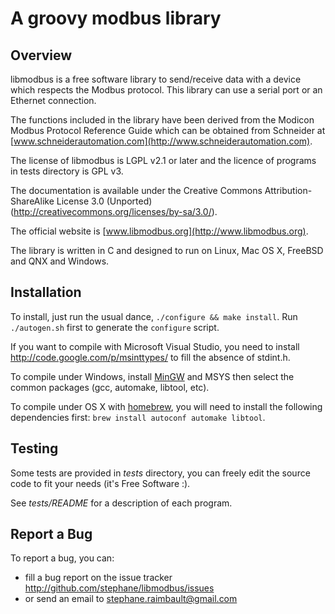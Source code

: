 A groovy modbus library
=======================

Overview
--------

libmodbus is a free software library to send/receive data with a
device which respects the Modbus protocol. This library can use a
serial port or an Ethernet connection.

The functions included in the library have been derived from the
Modicon Modbus Protocol Reference Guide which can be obtained from
Schneider at [www.schneiderautomation.com](http://www.schneiderautomation.com).

The license of libmodbus is LGPL v2.1 or later and the licence of programs in
tests directory is GPL v3.

The documentation is available under the Creative Commons Attribution-ShareAlike
License 3.0 (Unported) (<http://creativecommons.org/licenses/by-sa/3.0/>).

The official website is [www.libmodbus.org](http://www.libmodbus.org).

The library is written in C and designed to run on Linux, Mac OS X, FreeBSD and
QNX and Windows.

Installation
------------

To install, just run the usual dance, `./configure && make install`. Run
`./autogen.sh` first to generate the `configure` script.

If you want to compile with Microsoft Visual Studio, you need to install
<http://code.google.com/p/msinttypes/> to fill the absence of stdint.h.

To compile under Windows, install [MinGW](http://www.mingw.org/) and MSYS then
select the common packages (gcc, automake, libtool, etc).

To compile under OS X with [homebrew](http://mxcl.github.com/homebrew/), you will need
to install the following dependencies first: `brew install autoconf automake libtool`.

Testing
-------

Some tests are provided in *tests* directory, you can freely edit the source
code to fit your needs (it's Free Software :).

See *tests/README* for a description of each program.

Report a Bug
------------

To report a bug, you can:

* fill a bug report on the issue tracker <http://github.com/stephane/libmodbus/issues>
* or send an email to stephane.raimbault@gmail.com
